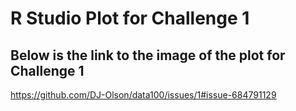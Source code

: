 # R Studio Plot for Challenge 1

## Below is the link to the image of the plot for Challenge 1
https://github.com/DJ-Olson/data100/issues/1#issue-684791129
